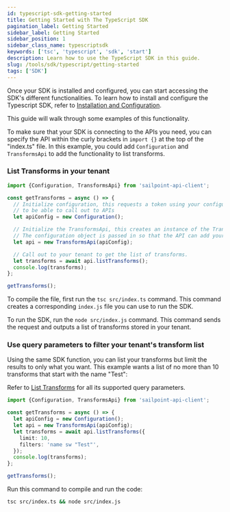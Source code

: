 ```yaml
---
id: typescript-sdk-getting-started
title: Getting Started with The TypeScript SDK
pagination_label: Getting Started
sidebar_label: Getting Started
sidebar_position: 1
sidebar_class_name: typescriptsdk
keywords: ['tsc', 'typescript', 'sdk', 'start']
description: Learn how to use the TypeScript SDK in this guide.
slug: /tools/sdk/typescript/getting-started
tags: ['SDK']
---
```


Once your SDK is installed and configured, you can start accessing the SDK's different functionalities. To learn how to install and configure the Typescript SDK, refer to [Installation and Configuration](./index.mdx).

This guide will walk through some examples of this functionality.

To make sure that your SDK is connecting to the APIs you need, you can specify the API within the curly brackets in `import {}` at the top of the "index.ts" file. In this example, you could add `Configuration` and `TransformsApi` to add the functionality to list transforms.

### List Transforms in your tenant

```typescript
import {Configuration, TransformsApi} from 'sailpoint-api-client';

const getTransforms = async () => {
  // Initialize configuration, this requests a token using your configured credentials
  // to be able to call out to APIs
  let apiConfig = new Configuration();

  // Initialize the TransformsApi, this creates an instance of the TransformsApi.
  // The configuration object is passed in so that the API can add your token to the request
  let api = new TransformsApi(apiConfig);

  // Call out to your tenant to get the list of transforms.
  let transforms = await api.listTransforms();
  console.log(transforms);
};

getTransforms();
```

To compile the file, first run the `tsc src/index.ts` command. This command creates a corresponding `index.js` file you can use to run the SDK.

To run the SDK, run the `node src/index.js` command. This command sends the request and outputs a list of transforms stored in your tenant.

### Use query parameters to filter your tenant's transform list

Using the same SDK function, you can list your transforms but limit the results to only what you want. This example wants a list of no more than 10 transforms that start with the name "Test":

Refer to [List Transforms](https://developer.sailpoint.com/docs/api/v3/list-transforms) for all its supported query parameters.

```typescript
import {Configuration, TransformsApi} from 'sailpoint-api-client';

const getTransforms = async () => {
  let apiConfig = new Configuration();
  let api = new TransformsApi(apiConfig);
  let transforms = await api.listTransforms({
    limit: 10,
    filters: 'name sw "Test"',
  });
  console.log(transforms);
};

getTransforms();
```

Run this command to compile and run the code:

```bash
tsc src/index.ts && node src/index.js
```
